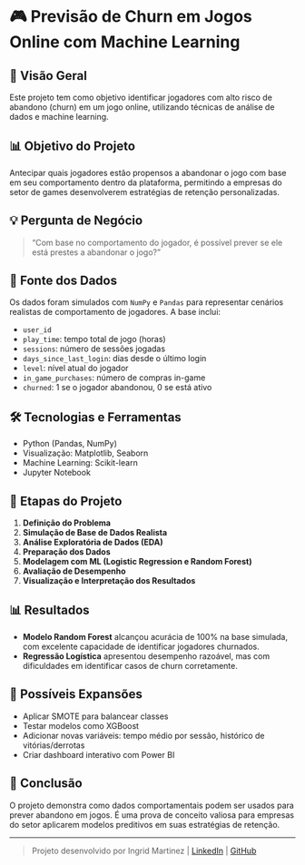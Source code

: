# 🎮 Previsão de Churn em Jogos Online com Machine Learning

## 🔖 Visão Geral

Este projeto tem como objetivo identificar jogadores com alto risco de abandono (churn) em um jogo online, utilizando técnicas de análise de dados e machine learning.

## 📊 Objetivo do Projeto

Antecipar quais jogadores estão propensos a abandonar o jogo com base em seu comportamento dentro da plataforma, permitindo a empresas do setor de games desenvolverem estratégias de retenção personalizadas.

## 💡 Pergunta de Negócio

> “Com base no comportamento do jogador, é possível prever se ele está prestes a abandonar o jogo?”

## 📂 Fonte dos Dados

Os dados foram simulados com `NumPy` e `Pandas` para representar cenários realistas de comportamento de jogadores. A base inclui:

* `user_id`
* `play_time`: tempo total de jogo (horas)
* `sessions`: número de sessões jogadas
* `days_since_last_login`: dias desde o último login
* `level`: nível atual do jogador
* `in_game_purchases`: número de compras in-game
* `churned`: 1 se o jogador abandonou, 0 se está ativo

## 🛠️ Tecnologias e Ferramentas

* Python (Pandas, NumPy)
* Visualização: Matplotlib, Seaborn
* Machine Learning: Scikit-learn
* Jupyter Notebook

## 📐 Etapas do Projeto

1. **Definição do Problema**
2. **Simulação de Base de Dados Realista**
3. **Análise Exploratória de Dados (EDA)**
4. **Preparação dos Dados**
5. **Modelagem com ML (Logistic Regression e Random Forest)**
6. **Avaliação de Desempenho**
7. **Visualização e Interpretação dos Resultados**

## 📊 Resultados

* **Modelo Random Forest** alcançou acurácia de 100% na base simulada, com excelente capacidade de identificar jogadores churnados.
* **Regressão Logística** apresentou desempenho razoável, mas com dificuldades em identificar casos de churn corretamente.

## 📅 Possíveis Expansões

* Aplicar SMOTE para balancear classes
* Testar modelos como XGBoost
* Adicionar novas variáveis: tempo médio por sessão, histórico de vitórias/derrotas
* Criar dashboard interativo com Power BI

## 🎯 Conclusão

O projeto demonstra como dados comportamentais podem ser usados para prever abandono em jogos. É uma prova de conceito valiosa para empresas do setor aplicarem modelos preditivos em suas estratégias de retenção.

---

> Projeto desenvolvido por Ingrid Martinez | [LinkedIn](https://www.linkedin.com/in/ingridmartinez/) | [GitHub](https://github.com/martinez-ie)

